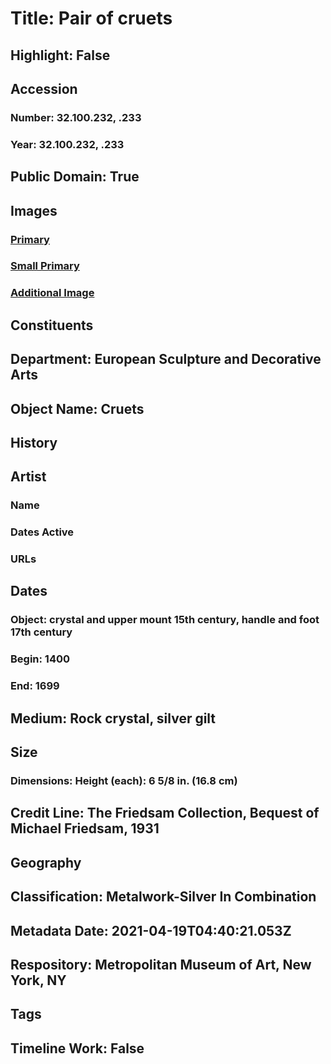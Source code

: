 # Title: Pair of cruets
## Highlight: False
## Accession
### Number: 32.100.232, .233
### Year: 32.100.232, .233
## Public Domain: True
## Images
### [Primary](https://images.metmuseum.org/CRDImages/es/original/88252.jpg)
### [Small Primary](https://images.metmuseum.org/CRDImages/es/web-large/88252.jpg)
### [Additional Image](https://images.metmuseum.org/CRDImages/es/original/88253.jpg)
## Constituents
## Department: European Sculpture and Decorative Arts
## Object Name: Cruets
## History
## Artist
### Name
### Dates Active
### URLs
## Dates
### Object: crystal and upper mount 15th century, handle and foot 17th century
### Begin: 1400
### End: 1699
## Medium: Rock crystal, silver gilt
## Size
### Dimensions: Height (each): 6 5/8 in. (16.8 cm)
## Credit Line: The Friedsam Collection, Bequest of Michael Friedsam, 1931
## Geography
## Classification: Metalwork-Silver In Combination
## Metadata Date: 2021-04-19T04:40:21.053Z
## Respository: Metropolitan Museum of Art, New York, NY
## Tags
## Timeline Work: False